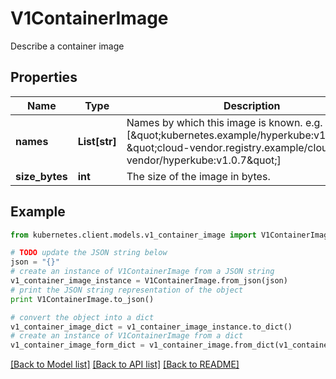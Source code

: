 # V1ContainerImage

Describe a container image

## Properties
Name | Type | Description | Notes
------------ | ------------- | ------------- | -------------
**names** | **List[str]** | Names by which this image is known. e.g. [\&quot;kubernetes.example/hyperkube:v1.0.7\&quot;, \&quot;cloud-vendor.registry.example/cloud-vendor/hyperkube:v1.0.7\&quot;] | [optional] 
**size_bytes** | **int** | The size of the image in bytes. | [optional] 

## Example

```python
from kubernetes.client.models.v1_container_image import V1ContainerImage

# TODO update the JSON string below
json = "{}"
# create an instance of V1ContainerImage from a JSON string
v1_container_image_instance = V1ContainerImage.from_json(json)
# print the JSON string representation of the object
print V1ContainerImage.to_json()

# convert the object into a dict
v1_container_image_dict = v1_container_image_instance.to_dict()
# create an instance of V1ContainerImage from a dict
v1_container_image_form_dict = v1_container_image.from_dict(v1_container_image_dict)
```
[[Back to Model list]](../README.md#documentation-for-models) [[Back to API list]](../README.md#documentation-for-api-endpoints) [[Back to README]](../README.md)


